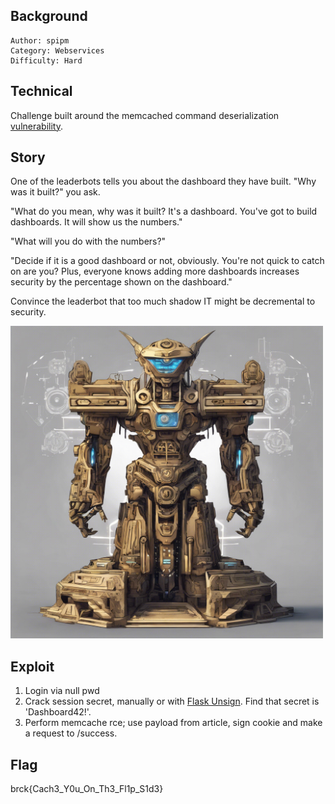 ## Background

    Author: spipm
    Category: Webservices
    Difficulty: Hard

## Technical

Challenge built around the memcached command deserialization [vulnerability](https://btlfry.gitlab.io/notes/posts/memcached-command-injections-at-pylibmc/).

## Story

One of the leaderbots tells you about the dashboard they have built. "Why was it built?" you ask.

"What do you mean, why was it built? It's a dashboard. You've got to build dashboards. It will show us the numbers."

"What will you do with the numbers?"

"Decide if it is a good dashboard or not, obviously. You're not quick to catch on are you? Plus, everyone knows adding more dashboards increases security by the percentage shown on the dashboard."

Convince the leaderbot that too much shadow IT might be decremental to security.

<img src="./leaderbot.jpeg" width="500">

## Exploit

1. Login via null pwd
2. Crack session secret, manually or with [Flask Unsign](https://github.com/Paradoxis/Flask-Unsign). Find that secret is 'Dashboard42!'.
3. Perform memcache rce; use payload from article, sign cookie and make a request to /success.

## Flag

brck{Cach3_Y0u_On_Th3_Fl1p_S1d3}
